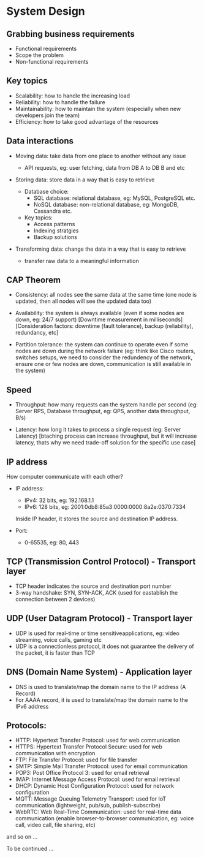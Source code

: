 # System Design

## Grabbing business requirements

- Functional requirements
- Scope the problem
- Non-functional requirements

## Key topics

- Scalability: how to handle the increasing load
- Reliability: how to handle the failure
- Maintainability: how to maintain the system (especially when new developers join the team)
- Efficiency: how to take good advantage of the resources

## Data interactions

- Moving data: take data from one place to another without any issue
  - API requests, eg: user fetching, data from DB A to DB B and etc

- Storing data: store data in a way that is easy to retrieve
  - Database choice:
    - SQL database: relational database, eg: MySQL, PostgreSQL etc.
    - NoSQL database: non-relational database, eg: MongoDB, Cassandra etc.
  - Key topics:
    - Access patterns
    - Indexing stratgies
    - Backup solutions

- Transforming data: change the data in a way that is easy to retrieve
  - transfer raw data to a meaningful information


## CAP Theorem

- Consistency: all nodes see the same data at the same time (one node is updated, then all nodes will see the updated data too)

- Availability: the system is always available (even if some nodes are down, eg: 24/7 support) [Downtime measurement in milliseconds] [Consideration factors: downtime (fault tolerance), backup (reliability), redundancy, etc]

- Partition tolerance: the system can continue to operate even if some nodes are down during the network failure (eg: think like Cisco routers, switches setups, we need to consider the redundency of the network, ensure one or few nodes are down, communication is still available in the system)


## Speed

- Throughput: how many requests can the system handle per second (eg: Server RPS, Database throughput, eg: QPS, another data throughput, B/s)

- Latency: how long it takes to process a single request (eg: Server Latency) [btaching process can increase throughput, but it will increase latency, thats why we need trade-off solution for the specific use case]


## IP address

How computer communicate with each other?

- IP address: 
  - IPv4: 32 bits, eg: 192.168.1.1
  - IPv6: 128 bits, eg: 2001:0db8:85a3:0000:0000:8a2e:0370:7334

  Inside IP header, it stores the source and destination IP address.

- Port: 
  - 0-65535, eg: 80, 443

## TCP (Transmission Control Protocol) - Transport layer

- TCP header indicates the source and destination port number
- 3-way handshake: SYN, SYN-ACK, ACK (used for eastablish the connection between 2 devices)

## UDP (User Datagram Protocol) - Transport layer

- UDP is used for real-time or time sensitiveapplications, eg: video streaming, voice calls, gaming etc
- UDP is a connectionless protocol, it does not guarantee the delivery of the packet, it is faster than TCP

## DNS (Domain Name System) - Application layer

- DNS is used to translate/map the domain name to the IP address (A Record)
- For AAAA record, it is used to translate/map the domain name to the IPv6 address


## Protocols:

- HTTP: Hypertext Transfer Protocol: used for web communication
- HTTPS: Hypertext Transfer Protocol Secure: used for web communication with encryption
- FTP: File Transfer Protocol: used for file transfer
- SMTP: Simple Mail Transfer Protocol: used for email communication
- POP3: Post Office Protocol 3: used for email retrieval
- IMAP: Internet Message Access Protocol: used for email retrieval
- DHCP: Dynamic Host Configuration Protocol: used for network configuration
- MQTT: Message Queuing Telemetry Transport: used for IoT communication (lightweight, pub/sub, publish-subscribe)
- WebRTC: Web Real-Time Communication: used for real-time data communication (enable browser-to-browser communication, eg: voice call, video call, file sharing, etc)

and so on ...

To be continued ...
